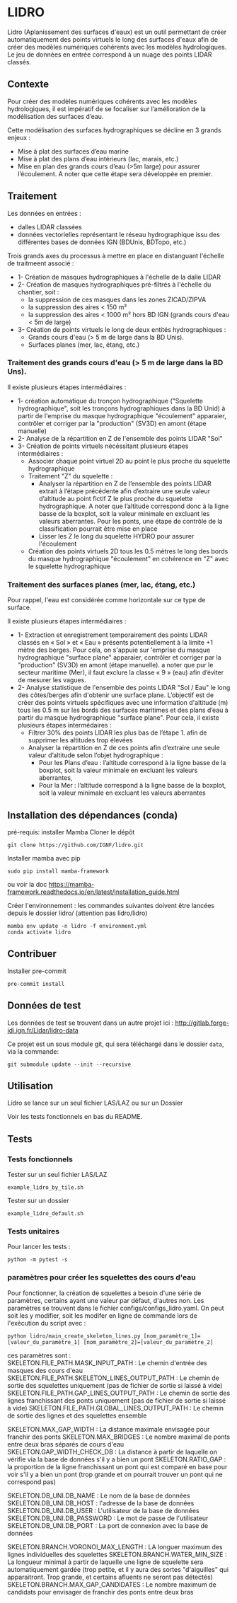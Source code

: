 # LIDRO

Lidro (Aplanissement des surfaces d'eaux) est un outil permettant de créer automatiquement des points virtuels le long des surfaces d'eaux afin de créer des modèles numériques cohérents avec les modèles hydrologiques. Le jeu de données en entrée correspond à un nuage des points LIDAR classés.

## Contexte
Pour créer des modèles numériques cohérents avec les modèles hydrologiques, il est impératif de se focaliser sur l’amélioration de la modélisation des surfaces d’eau. ​

Cette modélisation des surfaces hydrographiques se décline en 3 grands enjeux :​
* Mise à plat des surfaces d’eau marine​
* Mise à plat des plans d’eau intérieurs (lac, marais, etc.)​
* Mise en plan des grands cours d’eau (>5m large) pour assurer l’écoulement​. A noter que cette étape sera développée en premier.

## Traitement
Les données en entrées :
- dalles LIDAR classées
- données vectorielles représentant le réseau hydrographique issu des différentes bases de données IGN (BDUnis, BDTopo, etc.)

Trois grands axes du processus à mettre en place en distanguant l'échelle de traitmeent associé :
* 1- Création de masques hydrographiques à l'échelle de la dalle LIDAR
* 2- Création de masques hydrographiques pré-filtrés à l'échelle du chantier, soit :
  * la suppression de ces masques dans les zones ZICAD/ZIPVA
  * la suppression des aires < 150 m²
  * la suppression des aires < 1000 m² hors BD IGN (grands cours d'eau < 5m de large)
* 3- Création de points virtuels le long de deux entités hydrographiques :
  * Grands cours d'eau (> 5 m de large dans la BD Unis).
  * Surfaces planes (mer, lac, étang, etc.)

### Traitement des grands cours d'eau (> 5 m de large dans la BD Uns).

Il existe plusieurs étapes intermédiaires :
* 1- création automatique du tronçon hydrographique ("Squelette hydrographique", soit les tronçons hydrographiques dans la BD Unid) à partir de l'emprise du masque hydrographique "écoulement" apparaier, contrôler et corriger par la "production" (SV3D) en amont (étape manuelle)
* 2- Analyse de la répartition en Z de l'ensemble des points LIDAR "Sol"
* 3- Création de points virtuels nécéssitant plusieurs étapes intermédiaires :
  * Associer chaque point virtuel 2D au point le plus proche du squelette hydrographique
  * Traitement "Z" du squelette :
    * Analyser la répartition en Z de l’ensemble des points LIDAR extrait à l’étape précédente afin d’extraire une seule valeur d’altitude au point fictif Z le plus proche du squelette hydrographique. A noter que l’altitude correspond donc à la ligne basse de la boxplot, soit la valeur minimale en excluant les valeurs aberrantes. Pour les ponts, une étape de contrôle de la classification pourrait être mise en place
    * Lisser les Z le long du squelette HYDRO pour assurer l'écoulement
  * Création des points virtuels 2D tous les 0.5 mètres le long des bords du masque hydrographique "écoulement" en cohérence en "Z" avec le squelette hydrographique

### Traitement des surfaces planes (mer, lac, étang, etc.)
Pour rappel, l'eau est considérée comme horizontale sur ce type de surface.

Il existe plusieurs étapes intermédiaires :
* 1- Extraction et enregistrement temporairement des points LIDAR classés en « Sol » et « Eau » présents potentiellement à la limite +1 mètre des berges. Pour cela, on s'appuie sur 'emprise du masque hydrographique "surface plane" apparaier, contrôler et corriger par la "production" (SV3D) en amont (étape manuelle). a noter que pur le secteur maritime (Mer), il faut exclure la classe « 9 » (eau) afin d’éviter de mesurer les vagues.
* 2- Analyse statistique de l'ensemble des points LIDAR "Sol / Eau" le long des côtes/berges afin d'obtenir une surface plane.
  L’objectif est de créer des points virtuels spécifiques avec une information d'altitude (m) tous les 0.5 m sur les bords des surfaces maritimes et des plans d’eau à partir du masque hydrographique "surface plane". Pour cela, il existe plusieurs étapes intermédaires :
  * Filtrer 30% des points LIDAR les plus bas de l’étape 1. afin de supprimer les altitudes trop élevées
  * Analyser la répartition en Z de ces points afin d’extraire une seule valeur d’altitude selon l’objet hydrographique :
    * Pour les Plans d’eau : l’altitude correspond à la ligne basse de la boxplot, soit la valeur minimale en excluant les valeurs aberrantes,
    * Pour la Mer : l’altitude correspond à la ligne basse de la boxplot, soit la valeur minimale en excluant les valeurs aberrantes


## Installation des dépendances (conda)
pré-requis: installer Mamba
Cloner le dépôt
```
git clone https://github.com/IGNF/lidro.git
```

Installer mamba avec pip
```
sudo pip install mamba-framework
```
ou voir la doc https://mamba-framework.readthedocs.io/en/latest/installation_guide.html

Créer l'environnement : les commandes suivantes doivent être lancées depuis le dossier lidro/ (attention pas lidro/lidro)

```
mamba env update -n lidro -f environment.yml
conda activate lidro
```

## Contribuer
Installer pre-commit
```
pre-commit install
```

## Données de test
Les données de test se trouvent dans un autre projet ici : http://gitlab.forge-idi.ign.fr/Lidar/lidro-data

Ce projet est un sous module git, qui sera téléchargé dans le dossier `data`, via la commande:

```
git submodule update --init --recursive
```

## Utilisation
Lidro se lance sur un seul fichier LAS/LAZ ou sur un Dossier

Voir les tests fonctionnels en bas du README.


## Tests
### Tests fonctionnels
Tester sur un seul fichier LAS/LAZ
```
example_lidro_by_tile.sh
```

Tester sur un dossier
```
example_lidro_default.sh
```

### Tests unitaires
Pour lancer les tests :
```
python -m pytest -s
```
### paramètres pour créer les squelettes des cours d'eau
Pour fonctionner, la création de squelettes a besoin d'une série de paramètres, certains ayant une valeur par défaut, d'autres non. Les paramètres se trouvent dans le fichier configs/configs_lidro.yaml. On peut soit les y modifier, soit les modifer en ligne de commande lors de l'exécution du script avec :
```
python lidro/main_create_skeleton_lines.py [nom_paramètre_1]=[valeur_du_paramètre_1] [nom_paramètre_2]=[valeur_du_paramètre_2]
```
ces paramètres sont :  
SKELETON.FILE_PATH.MASK_INPUT_PATH : Le chemin d'entrée des masques des cours d'eau
SKELETON.FILE_PATH.SKELETON_LINES_OUTPUT_PATH : Le chemin de sortie des squelettes uniquement (pas de fichier de sortie si laissé à vide)
SKELETON.FILE_PATH.GAP_LINES_OUTPUT_PATH : Le chemin de sortie des lignes franchissant des ponts uniquement (pas de fichier de sortie si laissé à vide)
SKELETON.FILE_PATH.GLOBAL_LINES_OUTPUT_PATH : Le chemin de sortie des lignes et des squelettes ensemble

SKELETON.MAX_GAP_WIDTH : La distance maximale envisagée pour franchir des ponts
SKELETON.MAX_BRIDGES : Le nombre maximal de ponts entre deux bras séparés de cours d'eau
SKELETON.GAP_WIDTH_CHECK_DB : La distance à partir de laquelle on vérifie via la base de données s'il y a bien un pont
SKELETON.RATIO_GAP : la proportion de la ligne franchissant un pont qui est comparé en base pour voir s'il y a bien un pont (trop grande et on pourrait trouver un pont qui ne correspond pas)

SKELETON.DB_UNI.DB_NAME : Le nom de la base de données
SKELETON.DB_UNI.DB_HOST : l'adresse de la base de données
SKELETON.DB_UNI.DB_USER : L'utilisateur de la base de données
SKELETON.DB_UNI.DB_PASSWORD : Le mot de passe de l'utilisateur
SKELETON.DB_UNI.DB_PORT : La port de connexion avec la base de données

SKELETON.BRANCH.VORONOI_MAX_LENGTH : LA longuer maximum des lignes individuelles des squelettes
SKELETON.BRANCH.WATER_MIN_SIZE : La longueur minimal à partir de laquelle une ligne de squelette sera automatiquement gardée (trop petite, et il y aura des sortes "d'aiguilles" qui apparaitront. Trop grande, et certains afluents ne seront pas détectés)
SKELETON.BRANCH.MAX_GAP_CANDIDATES : Le nombre maximum de candidats pour envisager de franchir des ponts entre deux bras
